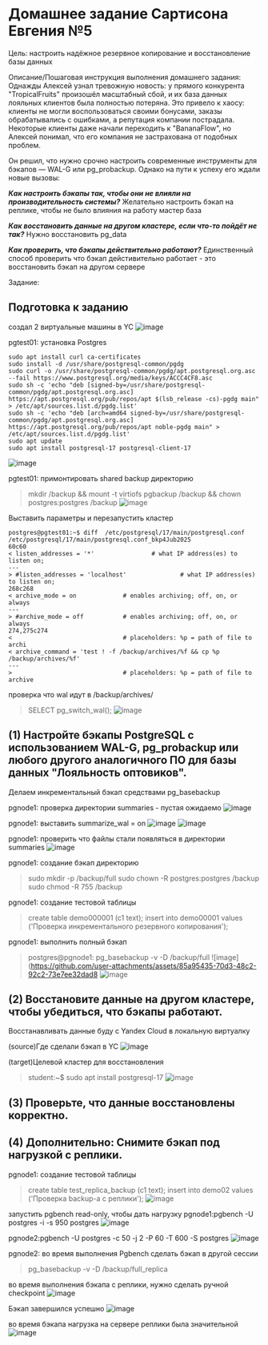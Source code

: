 # Домашнее задание Сартисона Евгения №5 #

Цель:
настроить надёжное резервное копирование и восстановление базы данных


Описание/Пошаговая инструкция выполнения домашнего задания:
Однажды Алексей узнал тревожную новость: у прямого конкурента "TropicalFruits" произошёл масштабный сбой, и их база данных лояльных клиентов была полностью потеряна. Это привело к хаосу: клиенты не могли воспользоваться своими бонусами, заказы обрабатывались с ошибками, а репутация компании пострадала. Некоторые клиенты даже начали переходить к "BananaFlow", но Алексей понимал, что его компания не застрахована от подобных проблем.

Он решил, что нужно срочно настроить современные инструменты для бэкапов — WAL-G или pg_probackup. Однако на пути к успеху его ждали новые вызовы:

***Как настроить бэкапы так, чтобы они не влияли на производительность системы?***
Желательно настроить бэкап на реплике, чтобы не было влияния на работу мастер база

***Как восстановить данные на другом кластере, если что-то пойдёт не так?***
Нужно восстановить pg_datа

***Как проверить, что бэкапы действительно работают?***
Единственный способ проверить что бэкап дейстивительно работает - это восстановить бэкап на другом сервере

Задание:

## Подготовка к заданию ##

создал 2 виртуальные машины в YC 
![image](https://github.com/user-attachments/assets/26e5d891-af2e-48ac-8084-7692d460eed1)


pgtest01: установка Postgres
```
sudo apt install curl ca-certificates
sudo install -d /usr/share/postgresql-common/pgdg
sudo curl -o /usr/share/postgresql-common/pgdg/apt.postgresql.org.asc --fail https://www.postgresql.org/media/keys/ACCC4CF8.asc
sudo sh -c 'echo "deb [signed-by=/usr/share/postgresql-common/pgdg/apt.postgresql.org.asc] https://apt.postgresql.org/pub/repos/apt $(lsb_release -cs)-pgdg main" > /etc/apt/sources.list.d/pgdg.list'
sudo sh -c 'echo "deb [arch=amd64 signed-by=/usr/share/postgresql-common/pgdg/apt.postgresql.org.asc] https://apt.postgresql.org/pub/repos/apt noble-pgdg main" > /etc/apt/sources.list.d/pgdg.list'
sudo apt update
sudo apt install postgresql-17 postgresql-client-17
```
![image](https://github.com/user-attachments/assets/184e3fcc-9a71-49d4-a251-cfaffc5ca2a3)

pgtest01: примонтировать shared backup директорию
> mkdir /backup && mount -t virtiofs pgbackup /backup  && chown postgres:postgres /backup
![image](https://github.com/user-attachments/assets/4fed5c2b-b7a1-4081-8c92-d282de803150)

Выставить параметры и перезапустить кластер
```
postgres@pgtest01:~$ diff  /etc/postgresql/17/main/postgresql.conf /etc/postgresql/17/main/postgresql.conf_bkp4Jub2025
60c60
< listen_addresses = '*'                # what IP address(es) to listen on;
---
> #listen_addresses = 'localhost'               # what IP address(es) to listen on;
268c268
< archive_mode = on             # enables archiving; off, on, or always
---
> #archive_mode = off           # enables archiving; off, on, or always
274,275c274
<                               # placeholders: %p = path of file to archi
< archive_command = 'test ! -f /backup/archives/%f && cp %p /backup/archives/%f'
---
>                               # placeholders: %p = path of file to archive
```

проверка что wal идут в /backup/archives/
>SELECT pg_switch_wal();
![image](https://github.com/user-attachments/assets/e0f07d9e-2bca-478e-9986-5b47e459964c)



## (1) Настройте бэкапы PostgreSQL с использованием WAL-G, pg_probackup или любого другого аналогичного ПО для базы данных "Лояльность оптовиков".

Делаем инкрементальный бэкап средствами pg_basebackup

pgnode1: проверка директории summaries - пустая ожидаемо
![image](https://github.com/user-attachments/assets/8ec5aea8-0219-4e54-b170-bbf5db216c00)

pgnode1: выставить summarize_wal = on
![image](https://github.com/user-attachments/assets/28ae7ad9-7bb2-46f6-912c-5b9db491a3f1)
![image](https://github.com/user-attachments/assets/1cfcea80-b243-47c8-9cc4-c6901465953b)

pgnode1: проверить что файлы стали появляться в директории summaries
![image](https://github.com/user-attachments/assets/85f5d733-02bc-499b-a0fc-3be8feac77e4)

pgnode1: создание бэкап директорию
>sudo mkdir -p /backup/full
>sudo chown -R postgres:postgres /backup
>sudo chmod -R 755 /backup

pgnode1: создание тестовой таблицы
>create table demo000001 (c1 text);
>insert into demo00001 values ('Проверка инкрементального резервного копирования');



pgnode1: выполнить полный бэкап
> postgres@pgnode1:   pg_basebackup -v -D /backup/full
![image](https://github.com/user-attachments/assets/85a95435-70d3-48c2-92c2-73e7ee32dad8
![image](https://github.com/user-attachments/assets/a4177221-2112-4408-9079-1fa60268acd8)



## (2) Восстановите данные на другом кластере, чтобы убедиться, что бэкапы работают.
Восстанавливать данные буду с Yandex Cloud в локальную виртуалку

(source)Где сделали бэкап в YC
![image](https://github.com/user-attachments/assets/8c617ba8-8f71-43e0-b8e1-7dff701ebd48)

(target)Целевой кластер для восстановления
>student:~$ sudo apt install postgresql-17
![image](https://github.com/user-attachments/assets/9f85d6cc-b22b-41b4-9e89-c3ea95aaac08)




## (3) Проверьте, что данные восстановлены корректно.


## (4) Дополнительно: Снимите бэкап под нагрузкой с реплики.
pgnode1: создание тестовой таблицы
>create table test_replica_backup (c1 text);
>insert into demo02 values ('Проверка backup-а с реплики');
![image](https://github.com/user-attachments/assets/edbfadf3-6db3-4e8c-9f41-a835eee494b9)

запустить pgbench read-only, чтобы дать нагрузку
pgnode1:pgbench -U postgres -i -s 950 postgres
![image](https://github.com/user-attachments/assets/d61d0fb1-25d3-446f-bd5a-534c892484e3)

pgnode2:pgbench -U postgres -c 50 -j 2 -P 60 -T 600 -S postgres
![image](https://github.com/user-attachments/assets/ae1279cc-3880-4d79-9bf6-638805598726)



pgnode2: во время выполнения Pgbench сделать бэкап в другой сессии
> pg_basebackup -v -D /backup/full_replica

во время выполнения бэкапа с реплики, нужно сделать ручной checkpoint
![image](https://github.com/user-attachments/assets/d94563e7-349b-4664-b97f-743184eda811)

Бэкап завершился успешно
![image](https://github.com/user-attachments/assets/f5f038b0-b98c-4dd6-b0d9-66f83bd698ef)

во время бэкапа нагрузка на сервере реплики была значительной
![image](https://github.com/user-attachments/assets/981f4cce-077b-4170-acd3-7148d656e0d6)


